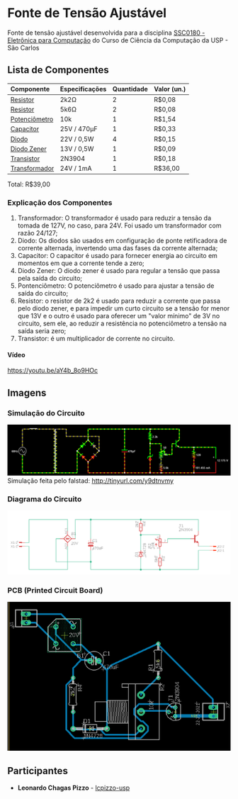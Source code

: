 # Fonte de Tensão Ajustável
Fonte de tensão ajustável desenvolvida para a disciplina [SSC0180 - Eletrônica para Computação](https://uspdigital.usp.br/jupiterweb/obterDisciplina?sgldis=SSC0180&verdis=2) do Curso de Ciência da Computação da USP - São Carlos

## Lista de Componentes
Componente           | Especificações            | Quantidade          | Valor (un.)        
:--------------------|:--------------------------|:--------------------|:-------------
[Resistor](https://www.baudaeletronica.com.br/resistor-2k2-5-1-4w.htmll)      | 2k2Ω | 2 |   R$0,08
[Resistor](https://www.baudaeletronica.com.br/resistor-5k6-5-1-4w.html)      | 5k6Ω | 2 |   R$0,08
[Potenciômetro](https://www.baudaeletronica.com.br/potenciometro-linear-de-10k-10000.html) | 10k | 1 | R$1,54
[Capacitor](https://www.baudaeletronica.com.br/capacitor-eletrolitico-470uf-25v.html)     | 25V / 470μF | 1 |   R$0,33
[Diodo](https://www.baudaeletronica.com.br/diodo-zener-zmm-22v-0-5w.html)         | 22V / 0,5W | 4 |   R$0,15
[Diodo Zener](https://www.baudaeletronica.com.br/diodo-zener-zmm-13v-0-5w.html)  | 13V / 0,5W | 1 | R$0,09
[Transistor](https://www.baudaeletronica.com.br/transistor-npn-2n3904.html)    | 2N3904 | 1 |   R$0,18 
[Transformador](https://www.baudaeletronica.com.br/transformador-trafo-1a-24v.html) | 24V / 1mA | 1 |   R$36,00

Total: R$39,00

### Explicação dos Componentes
1. Transformador: O transformador é usado para reduzir a tensão da tomada de 127V, no caso, para 24V. Foi usado um transformador com razão 24/127;
2. Diodo: Os diodos são usados em configuração de ponte retificadora de corrente alternada, invertendo uma das fases da corrente alternada;
3. Capacitor: O capacitor é usado para fornecer energia ao circuito em momentos em que a corrente tende a zero;
4. Diodo Zener: O diodo zener é usado para regular a tensão que passa pela saída do circuito;
5. Pontenciômetro: O potenciômetro é usado para ajustar a tensão de saída do circuito;
6. Resistor: o resistor de 2k2 é usado para reduzir a corrente que passa pelo diodo zener, e para impedir um curto circuito se a tensão for menor que 13V  e o outro é usado para oferecer um "valor mínimo" de 3V no circuito, sem ele, ao reduzir a resistência no potenciômetro a tensão na saída seria zero;
7. Transistor: é um multiplicador de corrente no circuito.
#### Vídeo
https://youtu.be/aY4b_8o9HOc

## Imagens
### Simulação do Circuito 
![falstad](https://raw.githubusercontent.com/lcpizzo-usp/Fonte-de-Tensao-3-12-V/master/falstad.png)
Simulação feita pelo falstad: http://tinyurl.com/y9dtnvmy
### Diagrama do Circuito 
![schematic](https://raw.githubusercontent.com/lcpizzo-usp/Fonte-de-Tensao-3-12-V/master/schematic.png)
### PCB (Printed Circuit Board) 
![pcb](https://raw.githubusercontent.com/lcpizzo-usp/Fonte-de-Tensao-3-12-V/master/pcb.png)

## Participantes

* **Leonardo Chagas Pizzo** - [lcpizzo-usp](https://github.com/lcpizzo-usp)

